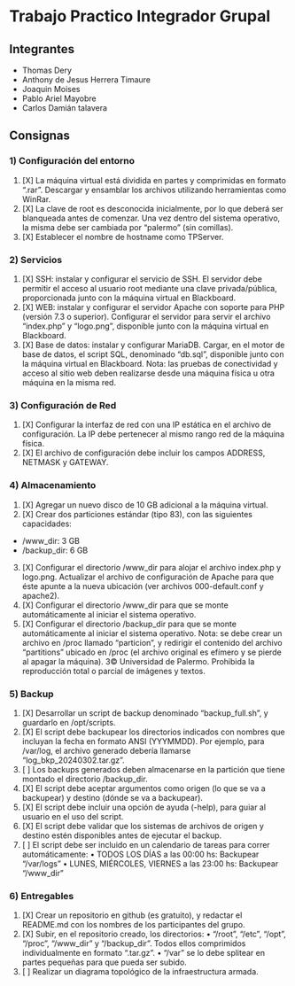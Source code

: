 # Trabajo Practico Integrador Grupal

## Integrantes
* Thomas Dery
* Anthony de Jesus Herrera Timaure
* Joaquin Moises
* Pablo Ariel Mayobre
* Carlos Damián talavera

## Consignas

### 1) Configuración del entorno

1) [X] La máquina virtual está dividida en partes y comprimidas en formato “.rar”. Descargar y ensamblar los archivos utilizando herramientas como WinRar.
2) [X] La clave de root es desconocida inicialmente, por lo que deberá ser blanqueada antes de comenzar. Una vez dentro del sistema operativo, la misma debe ser cambiada por “palermo” (sin comillas).
3) [X] Establecer el nombre de hostname como TPServer.
    
### 2) Servicios
1) [X] SSH: instalar y configurar el servicio de SSH. El servidor debe permitir el acceso al usuario root mediante una clave privada/pública, proporcionada junto con la
máquina virtual en Blackboard.
2) [X] WEB: instalar y configurar el servidor Apache con soporte para PHP (versión 7.3 o superior). Configurar el servidor para servir el archivo “index.php” y “logo.png”,
disponible junto con la máquina virtual en Blackboard.
3) [X] Base de datos: instalar y configurar MariaDB. Cargar, en el motor de base de
datos, el script SQL, denominado “db.sql”, disponible junto con la máquina virtual
en Blackboard.
Nota: las pruebas de conectividad y acceso al sitio web deben realizarse desde una
máquina física u otra máquina en la misma red.
### 3) Configuración de Red
1) [X] Configurar la interfaz de red con una IP estática en el archivo de configuración. La
IP debe pertenecer al mismo rango red de la máquina física.
2) [X] El archivo de configuración debe incluir los campos ADDRESS, NETMASK y
GATEWAY.
### 4) Almacenamiento
1) [X] Agregar un nuevo disco de 10 GB adicional a la máquina virtual.
2) [X] Crear dos particiones estándar (tipo 83), con las siguientes capacidades:
* /www_dir: 3 GB
* /backup_dir: 6 GB
3) [X] Configurar el directorio /www_dir para alojar el archivo index.php y logo.png.
Actualizar el archivo de configuración de Apache para que éste apunte a la nueva
ubicación (ver archivos 000-default.conf y apache2).
4) [X] Configurar el directorio /www_dir para que se monte automáticamente al iniciar
el sistema operativo.
5) [X] Configurar el directorio /backup_dir para que se monte automáticamente al iniciar
el sistema operativo.
Nota: se debe crear un archivo en /proc llamado “particion”, y redirigir el contenido del
archivo “partitions” ubicado en /proc (el archivo original es efímero y se pierde al apagar
la máquina).
3© Universidad de Palermo. Prohibida la reproducción total o parcial de imágenes y textos.
### 5) Backup
1) [X] Desarrollar un script de backup denominado “backup_full.sh”, y guardarlo en
/opt/scripts.
2) [X] El script debe backupear los directorios indicados con nombres que incluyan la
fecha en formato ANSI (YYYMMDD). Por ejemplo, para /var/log, el archivo
generado debería llamarse “log_bkp_20240302.tar.gz”.
3) [ ] Los backups generados deben almacenarse en la partición que tiene montado el
directorio /backup_dir.
4) [X] El script debe aceptar argumentos como origen (lo que se va a backupear) y
destino (dónde se va a backupear).
5) [X] El script debe incluir una opción de ayuda (-help), para guiar al usuario en el uso
del script.
6) [X] El script debe validar que los sistemas de archivos de origen y destino estén
disponibles antes de ejecutar el backup.
7) [ ] El script debe ser incluido en un calendario de tareas para correr
automáticamente:
• TODOS LOS DÍAS a las 00:00 hs: Backupear “/var/logs”
• LUNES, MIÉRCOLES, VIERNES a las 23:00 hs: Backupear “/www_dir”
### 6) Entregables
1) [X] Crear un repositorio en github (es gratuito), y redactar el README.md con los
nombres de los participantes del grupo.
2) [X] Subir, en el repositorio creado, los directorios:
• “/root”, “/etc”, “/opt”, “/proc”, “/www_dir” y “/backup_dir”. Todos ellos
comprimidos individualmente en formato “.tar.gz”.
• “/var” se lo debe splitear en partes pequeñas para que pueda ser subido.
3) [ ] Realizar un diagrama topológico de la infraestructura armada.